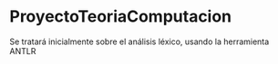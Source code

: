 # ProyectoTeoriaComputacion
Se tratará inicialmente sobre el análisis léxico, usando la herramienta ANTLR
